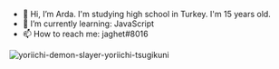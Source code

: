 - 👋 Hi, I’m Arda. I'm studying high school in Turkey. I'm 15 years old.
- 🌱 I’m currently learning: JavaScript                            
- 📫 How to reach me: jaghet#8016

 
![yoriichi-demon-slayer-yoriichi-tsugikuni](https://user-images.githubusercontent.com/90444486/166143496-e4dcd368-e259-4437-9333-7272b9a6f27f.gif)



<!---
jagh3t/jagh3t is a ✨ special ✨ repository because its `README.md` (this file) appears on your GitHub profile.
You can click the Preview link to take a look at your changes.
--->
